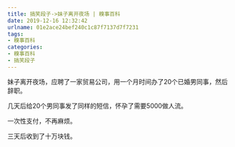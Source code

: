 ```yaml
---
title: 搞笑段子->妹子离开夜场 | 糗事百科
date: 2019-12-16 12:32:42
urlname: 01e2ace24bef240c1c87f7137d7f7231
tags: 
- 糗事百科
categories:
- 糗事百科
- 搞笑段子
---
```

妹子离开夜场，应聘了一家贸易公司，用一个月时间办了20个已婚男同事，然后辞职。

几天后给20个男同事发了同样的短信，怀孕了需要5000做人流。

一次性支付，不再麻烦。

三天后收到了十万块钱。


